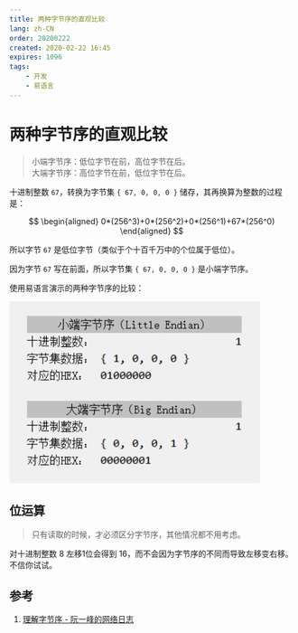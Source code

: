 ```yaml
---
title: 两种字节序的直观比较
lang: zh-CN
order: 20200222
created: 2020-02-22 16:45
expires: 1096
tags:
    - 开发
    - 易语言
---
```


# 两种字节序的直观比较

<RevisionInfo />

> 小端字节序：低位字节在前，高位字节在后。  
> 大端字节序：高位字节在前，低位字节在后。

十进制整数 `67`，转换为字节集 `{ 67, 0, 0, 0 }` 储存，其再换算为整数的过程是：

$$
\begin{aligned}
0*(256^3)+0*(256^2)+0*(256^1)+67*(256^0)
\end{aligned}
$$

所以字节 `67` 是低位字节（类似于个十百千万中的个位属于低位）。

因为字节 `67` 写在前面，所以字节集 `{ 67, 0, 0, 0 }` 是小端字节序。

使用易语言演示的两种字节序的比较：

![](/image/bytes-order.gif)

## 位运算

> 只有读取的时候，才必须区分字节序，其他情况都不用考虑。

对十进制整数 8 左移1位会得到 16，而不会因为字节序的不同而导致左移变右移。不信你试试。

## 参考

1. [理解字节序 - 阮一峰的网络日志](http://www.ruanyifeng.com/blog/2016/11/byte-order.html)
